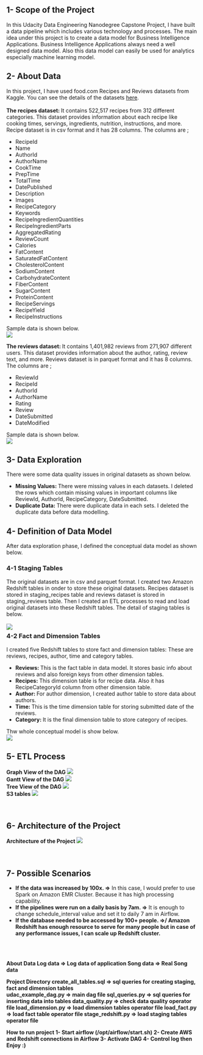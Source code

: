 <h2> 1- Scope of the Project </h2>
In this Udacity Data Engineering Nanodegree Capstone Project, I have built a data pipeline which includes various technology and processes. The main idea under this project is to create a data model for Business Intelligence Applications. Business Intelligence Applications always need a well designed data model. Also this data model can easily be used for analytics especially machine learning model.
<br>

<h2> 2- About Data </h2>
In this project, I have used food.com Recipes and Reviews datasets from Kaggle. You can see the details of the datasets <a href="https://www.kaggle.com/irkaal/foodcom-recipes-and-reviews">here</a>. <br><br>
<b> The recipes dataset: </b> It contains 522,517 recipes from 312 different categories. This dataset provides information about each recipe like cooking times, servings, ingredients, nutrition, instructions, and more. Recipe dataset is in csv format and it has 28 columns. The columns are ;
<ul>
<li>RecipeId</li>
<li>Name</li>
<li>AuthorId</li>
<li>AuthorName</li>
<li>CookTime</li>
<li>PrepTime</li>
<li>TotalTime</li>
<li>DatePublished</li>
<li>Description</li>
<li>Images</li>
<li>RecipeCategory</li>
<li>Keywords</li>
<li>RecipeIngredientQuantities</li>
<li>RecipeIngredientParts</li>
<li>AggregatedRating</li>
<li>ReviewCount</li>
<li>Calories</li>
<li>FatContent</li>
<li>SaturatedFatContent</li>
<li>CholesterolContent</li>
<li>SodiumContent</li>
<li>CarbohydrateContent</li>
<li>FiberContent</li>
<li>SugarContent</li>
<li>ProteinContent</li>
<li>RecipeServings</li>
<li>RecipeYield</li>
<li>RecipeInstructions</li>
</ul>

Sample data is shown below.<br>
<img src="https://github.com/lemarc58/udacity/blob/main/image/recipes.jpg">

<b> The reviews dataset: </b> It contains 1,401,982 reviews from 271,907 different users. This dataset provides information about the author, rating, review text, and more. Reviews dataset is in parquet format and it has 8 columns. The columns are ;
<ul>
<li>ReviewId</li>
<li>RecipeId</li>
<li>AuthorId</li>
<li>AuthorName</li>
<li>Rating</li>
<li>Review</li>
<li>DateSubmitted</li>
<li>DateModified</li>
</ul>

Sample data is shown below.<br>
<img src="https://github.com/lemarc58/udacity/blob/main/image/reviews.jpg">

<h2> 3- Data Exploration </h2>
There were some data quality issues in original datasets as shown below. 
<ul>
  <li><b>Missing Values: </b> There were missing values in each datasets. I deleted the rows which contain missing values in important columns like ReviewId, AuthorId, RecipeCategory, DateSubmitted. </li>
  <li><b>Duplicate Data: </b> There were duplicate data in each sets. I deleted the duplicate data before data modelling.</li>
</ul>

<h2> 4- Definition of Data Model </h2>
After data exploration phase, I defined the conceptual data model as shown below.
<h3> 4-1 Staging Tables </h3>
The original datasets are in csv and parquet format. I created two Amazon Redshift tables in onder to store these original datasets. Recipes dataset is stored in staging_recipes table and reviews dataset is stored in staging_reviews table. Then I created an ETL processes to read and load original datasets into these Redshift tables. The detail of staging tables is below.<br><br>
<img src="https://github.com/lemarc58/udacity/blob/main/image/staging_tables.jpg" style="float:left;vertical-align:bottom">

<h3> 4-2 Fact and Dimension Tables </h3>
I created five Redshift tables to store fact and dimension tables: These are reviews, recipes, author, time and category tables.
<ul>
<li><b>Reviews: </b>This is the fact table in data model. It stores basic info about reviews and also foreign keys from other dimension tables.</li>
<li><b>Recipes: </b>This dimension table is for recipe data. Also it has RecipeCategoryId column from other dimension table.</li>
<li><b>Author: </b>For author dimension, I created author table to store data about authors.</li>
<li><b>Time: </b>This is the time dimension table for storing submitted date of the reviews.</li>
<li><b>Category: </b>It is the final dimension table to store category of recipes.</li>
</ul>
Thw whole conceptual model is show below.<br>
<img src="https://github.com/lemarc58/udacity/blob/main/image/fact_dimension_tables.jpg">
<br>

<h2> 5- ETL Process </h2>
<b> Graph View of the DAG </b>
<img src="https://github.com/lemarc58/udacity/blob/main/image/airflow.jpg">
<br>
<b> Gantt View of the DAG </b>
<img src="https://github.com/lemarc58/udacity/blob/main/image/airflow_gantt.jpg">
<br>
<b> Tree View of the DAG </b>
<img src="https://github.com/lemarc58/udacity/blob/main/image/airflow_tree.jpg">
<br>
<b> S3 tables </b>
<img src="https://github.com/lemarc58/udacity/blob/main/image/s3.jpg">
<br>
<br><br>

<h2> 6- Architecture of the Project </h2>
<b> Architecture of the Project </b>
<img src="https://github.com/lemarc58/udacity/blob/main/image/architecture.jpg">
<br>
<br><br>

<h2> 7- Possible Scenarios </h2>
<ul>
  <li><b>If the data was increased by 100x. =></b> In this case, I would prefer to use Spark on Amazon EMR Cluster. Because it has high processing capability.</li>
  <li><b>If the pipelines were run on a daily basis by 7am. =></b> It is enough to change schedule_interval value and set it to daily 7 am in Airflow.</li>
  <li><b>If the database needed to be accessed by 100+ people. =>/<b> Amazon Redshift has enough resource to serve for many people but in case of any performance issues, I can scale up Redshift cluster. </li>
</ul>		
<br><br>


About Data
Log data => Log data of application
Song data => Real Song data


Project Directory
create_all_tables.sql => sql queries for creating staging, fact and dimension tables  
udac_example_dag.py => main dag file
sql_queries.py => sql queries for inserting data into tables
data_quality.py => check data quality operator file
load_dimension.py => load dimension tables operator file
load_fact.py => load fact table operator file
stage_redshift.py => load staging tables operator file


How to run project
1- Start airflow (/opt/airflow/start.sh)
2- Create AWS and Redshift connections in Airflow
3- Activate DAG
4- Control log then Enjoy :)
